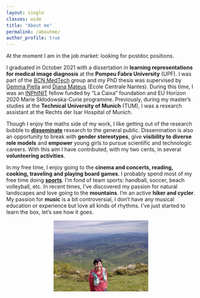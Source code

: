 ```yaml
---
layout: single
classes: wide
title: "About me"
permalink: /aboutme/
author_profile: true
---
```

At the moment I am in the job market: looking for postdoc positions.

I graduated in October 2021 with a dissertation in **learning representations for medical image diagnosis** at the **Pompeu Fabra University** (UPF). I was part of the [BCN MedTech](https://www.upf.edu/web/bcn-medtech/) group and my PhD thesis was supervised by [Gemma Piella](https://www.upf.edu/web/simbiosys/entry/-/-/37215/adscripcion/gemma-piella) and [Diana Mateus]() (Ecole Centrale Nantes). During this time, I was an [INPhINIT](https://fundacionlacaixa.org/en/inphinit-doctoral-fellowships-call) fellow funded by “La Caixa” foundation and EU Horizon 2020 Marie Skłodowska-Curie programme. Previously, during my master’s studies at the **Technical University of Munich** (TUM), I was a research assistant at the Rechts der Isar Hospital of Munich.

Though I enjoy the maths side of my work, I like getting out of the research bubble to **[disseminate](https://ameliajimenez.github.io/outreach/)** research to the general public. Dissemination is also an opportunity to break with **gender stereotypes**, give **visibility to diverse role models** and **empower** young girls to pursue scientific and technologic careers. With this aim I have contributed, with my two cents, in several **volunteering activities**.

In my free time, I enjoy going to the **cinema and concerts, reading, cooking, traveling and playing board games**. I probably spend most of my free time doing **[sports](https://www.strava.com/athletes/80615838)**. I’m fond of team sports: handball, soccer, beach volleyball, etc. In recent times, I’ve discovered my passion for natural landscapes and love going to the **mountains**. I’m an active **hiker and cycler**. My passion for **music** is a bit controversial, I don’t have any musical education or experience but love all kinds of rhythms. I’ve just started to learn the box, let’s see how it goes.

<p align="center"><img width="50%" src="../images/travessa-montseny.jpg"  /></p>

